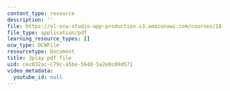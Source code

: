 ```yaml
---
content_type: resource
description: ''
file: https://ol-ocw-studio-app-production.s3.amazonaws.com/courses/18-06sc-linear-algebra-fall-2011/cec032acc79ca5be56485a2e0c09d571_pSbafxDHdgE.pdf
file_type: application/pdf
learning_resource_types: []
ocw_type: OCWFile
resourcetype: Document
title: 3play pdf file
uid: cec032ac-c79c-a5be-5648-5a2e0c09d571
video_metadata:
  youtube_id: null
---
```

